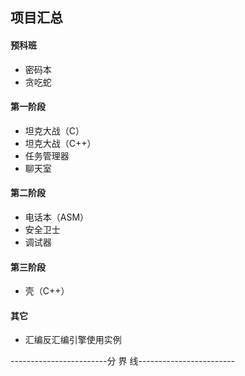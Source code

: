 ## 项目汇总

#### 预科班

- 密码本
- 贪吃蛇

#### 第一阶段

- 坦克大战（C）
- 坦克大战（C++）
- 任务管理器
- 聊天室

#### 第二阶段

- 电话本（ASM）
- 安全卫士
- 调试器

#### 第三阶段

- 壳（C++）

#### 其它

- 汇编反汇编引擎使用实例

------------------------分 界 线------------------------






